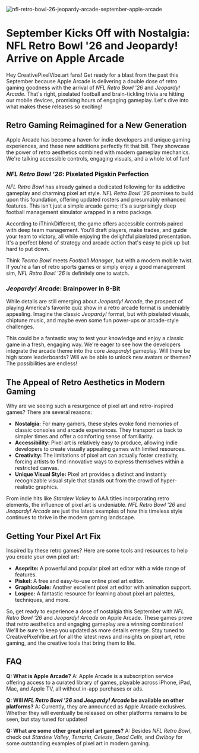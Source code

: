 ![nfl-retro-bowl-26-jeopardy-arcade-september-apple-arcade](https://images.pexels.com/photos/6692142/pexels-photo-6692142.jpeg?auto=compress&cs=tinysrgb&fit=crop&h=627&w=1200)

# September Kicks Off with Nostalgia: NFL Retro Bowl '26 and Jeopardy! Arrive on Apple Arcade

Hey CreativePixelVibe.art fans! Get ready for a blast from the past this September because Apple Arcade is delivering a double dose of retro gaming goodness with the arrival of *NFL Retro Bowl '26* and *Jeopardy! Arcade*. That's right, pixelated football and brain-tickling trivia are hitting our mobile devices, promising hours of engaging gameplay. Let's dive into what makes these releases so exciting!

## Retro Gaming Reimagined for a New Generation

Apple Arcade has become a haven for indie developers and unique gaming experiences, and these new additions perfectly fit that bill. They showcase the power of retro aesthetics combined with modern gameplay mechanics. We're talking accessible controls, engaging visuals, and a whole lot of fun!

### *NFL Retro Bowl '26*: Pixelated Pigskin Perfection

*NFL Retro Bowl* has already gained a dedicated following for its addictive gameplay and charming pixel art style. *NFL Retro Bowl '26* promises to build upon this foundation, offering updated rosters and presumably enhanced features. This isn't just a simple arcade game; it's a surprisingly deep football management simulator wrapped in a retro package. 

According to iThinkDifferent, the game offers accessible controls paired with deep team management. You'll draft players, make trades, and guide your team to victory, all while enjoying the delightful pixelated presentation. It's a perfect blend of strategy and arcade action that's easy to pick up but hard to put down.

Think *Tecmo Bowl* meets *Football Manager*, but with a modern mobile twist. If you're a fan of retro sports games or simply enjoy a good management sim, *NFL Retro Bowl '26* is definitely one to watch.

### *Jeopardy! Arcade*: Brainpower in 8-Bit

While details are still emerging about *Jeopardy! Arcade*, the prospect of playing America's favorite quiz show in a retro arcade format is undeniably appealing. Imagine the classic *Jeopardy!* format, but with pixelated visuals, chiptune music, and maybe even some fun power-ups or arcade-style challenges. 

This could be a fantastic way to test your knowledge and enjoy a classic game in a fresh, engaging way. We're eager to see how the developers integrate the arcade theme into the core *Jeopardy!* gameplay. Will there be high score leaderboards? Will we be able to unlock new avatars or themes? The possibilities are endless!

## The Appeal of Retro Aesthetics in Modern Gaming

Why are we seeing such a resurgence of pixel art and retro-inspired games? There are several reasons:

*   **Nostalgia:** For many gamers, these styles evoke fond memories of classic consoles and arcade experiences. They transport us back to simpler times and offer a comforting sense of familiarity.
*   **Accessibility:** Pixel art is relatively easy to produce, allowing indie developers to create visually appealing games with limited resources.
*   **Creativity:** The limitations of pixel art can actually foster creativity, forcing artists to find innovative ways to express themselves within a restricted canvas.
*   **Unique Visual Style:** Pixel art provides a distinct and instantly recognizable visual style that stands out from the crowd of hyper-realistic graphics.

From indie hits like *Stardew Valley* to AAA titles incorporating retro elements, the influence of pixel art is undeniable. *NFL Retro Bowl '26* and *Jeopardy! Arcade* are just the latest examples of how this timeless style continues to thrive in the modern gaming landscape.

## Getting Your Pixel Art Fix

Inspired by these retro games? Here are some tools and resources to help you create your own pixel art:

*   **Aseprite:** A powerful and popular pixel art editor with a wide range of features.
*   **Piskel:** A free and easy-to-use online pixel art editor.
*   **GraphicsGale:** Another excellent pixel art editor with animation support.
*   **Lospec:** A fantastic resource for learning about pixel art palettes, techniques, and more.

So, get ready to experience a dose of nostalgia this September with *NFL Retro Bowl '26* and *Jeopardy! Arcade* on Apple Arcade. These games prove that retro aesthetics and engaging gameplay are a winning combination! We'll be sure to keep you updated as more details emerge. Stay tuned to CreativePixelVibe.art for all the latest news and insights on pixel art, retro gaming, and the creative tools that bring them to life.

## FAQ

**Q: What is Apple Arcade?**
A: Apple Arcade is a subscription service offering access to a curated library of games, playable across iPhone, iPad, Mac, and Apple TV, all without in-app purchases or ads.

**Q: Will *NFL Retro Bowl '26* and *Jeopardy! Arcade* be available on other platforms?**
A: Currently, they are announced as Apple Arcade exclusives. Whether they will eventually be released on other platforms remains to be seen, but stay tuned for updates!

**Q: What are some other great pixel art games?**
A: Besides *NFL Retro Bowl*, check out *Stardew Valley*, *Terraria*, *Celeste*, *Dead Cells*, and *Owlboy* for some outstanding examples of pixel art in modern gaming.